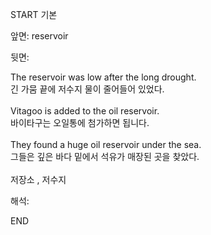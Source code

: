 START
기본

앞면:
reservoir


뒷면:
<div>The reservoir was low after the long drought. </div><div><div>긴 가뭄 끝에 저수지 물이 줄어들어 있었다.</div></div><div><br></div><div><div>Vitagoo is added to the oil reservoir. </div><div><div>바이타구는 오일통에 첨가하면 됩니다.</div></div></div><div><br></div><div><div>They found a huge oil reservoir under the sea. </div><div><div>그들은 깊은 바다 밑에서 석유가 매장된 곳을 찾았다.</div></div></div><div><br></div><div>저장소 , 저수지</div>


해석:

END